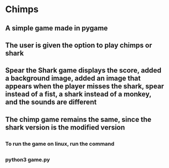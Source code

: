 # Chimps
##
## A simple game made in pygame
##
## The user is given the option to play chimps or shark
##    Spear the Shark game displays the score, added a background image, added an image that appears when the player misses the shark, spear instead of a fist, a shark instead of a monkey, and the sounds are different
##
##    The chimp game remains the same, since the shark version is the modified version
##
##
### To run the game on linux, run the command 
##
### python3 game.py 
